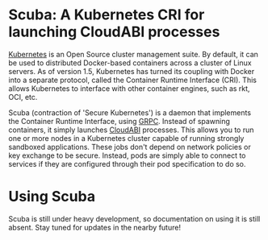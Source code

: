 # Scuba: A Kubernetes CRI for launching CloudABI processes

[Kubernetes](https://kubernetes.io/) is an Open Source cluster
management suite. By default, it can be used to distributed Docker-based
containers across a cluster of Linux servers. As of version 1.5,
Kubernetes has turned its coupling with Docker into a separate protocol,
called the Container Runtime Interface (CRI). This allows Kubernetes to
interface with other container engines, such as rkt, OCI, etc.

Scuba (contraction of 'Secure Kubernetes') is a daemon that implements
the Container Runtime Interface, using [GRPC](https://grpc.io/). Instead
of spawning containers, it simply launches
[CloudABI](https://nuxi.nl/cloudabi/) processes. This allows you to run
one or more nodes in a Kubernetes cluster capable of running strongly
sandboxed applications. These jobs don't depend on network policies or
key exchange to be secure. Instead, pods are simply able to connect to
services if they are configured through their pod specification to do
so.

# Using Scuba

Scuba is still under heavy development, so documentation on using it is
still absent. Stay tuned for updates in the nearby future!
